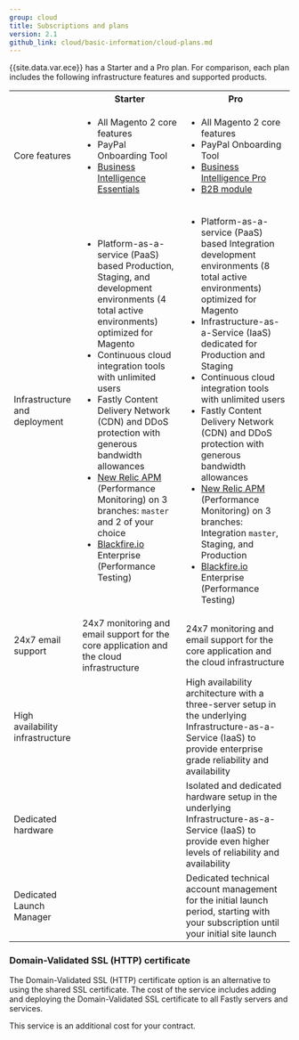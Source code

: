 ```yaml
---
group: cloud
title: Subscriptions and plans
version: 2.1
github_link: cloud/basic-information/cloud-plans.md
---
```


{{site.data.var.ece}} has a Starter and a Pro plan. For comparison, each plan includes the following infrastructure features and supported products.

<table>
  <tbody>
    <tr>
      <td class="blank"></td>
      <th>Starter</th>
      <th>Pro</th>
    </tr>
    <tr>
      <td>Core features</td>
      <td>
        <ul>
          <li>All Magento 2 core features</li>
          <li>PayPal Onboarding Tool</li>
          <li><a href="https://magento.com/blog/magento-news/introducing-magento-business-intelligence-essentials">Business Intelligence Essentials</a></li>
        </ul>
      </td>
      <td>
        <ul>
          <li>All Magento 2 core features</li>
          <li>PayPal Onboarding Tool</li>
          <li><a href="https://magento.com/products/business-intelligence/essentials">Business Intelligence Pro</a></li>
          <li><a href="https://magento.com/business-needs/b2b-commerce">B2B module</a></li>
        </ul>
      </td>
    </tr>
    <tr>
      <td>Infrastructure and deployment</td>
      <td>
        <ul>
          <li>Platform-as-a-service (PaaS) based Production, Staging, and development environments (4 total active environments) optimized for Magento</li>
          <li>Continuous cloud integration tools with unlimited users</li>
          <li>Fastly Content Delivery Network (CDN) and DDoS protection with generous bandwidth allowances</li>
          <li>
            <a href="{{ page.baseurl }}/cloud/project/new-relic.html">New Relic APM</a> (Performance Monitoring) on 3 branches: <code>master</code> and 2 of your choice
          </li>
          <li>
            <a href="{{ page.baseurl }}/cloud/project/project-integrate-blackfire.html">Blackfire.io</a> Enterprise (Performance Testing)
          </li>
        </ul>
      </td>
      <td>
        <ul>
          <li>Platform-as-a-service (PaaS) based Integration development environments (8 total active environments) optimized for Magento</li>
          <li>Infrastructure-as-a-Service (IaaS) dedicated for Production and Staging</li>
          <li>Continuous cloud integration tools with unlimited users</li>
          <li>Fastly Content Delivery Network (CDN) and DDoS protection with generous bandwidth allowances</li>
          <li>
            <a href="{{ page.baseurl }}/cloud/project/new-relic.html">New Relic APM</a> (Performance Monitoring) on 3 branches: Integration <code>master</code>, Staging, and Production
          </li>
          <li>
            <a href="{{ page.baseurl }}/cloud/project/project-integrate-blackfire.html">Blackfire.io</a> Enterprise (Performance Testing)
          </li>
        </ul>
      </td>
    </tr>
    <tr>
      <td>24x7 email support</td>
      <td>24x7 monitoring and email support for the core application and the cloud infrastructure</td>
      <td>24x7 monitoring and email support for the core application and the cloud infrastructure</td>
    </tr>
    <tr>
      <td>High availability infrastructure</td>
      <td class="blank"></td>
      <td>High availability architecture with a three-server setup in the underlying Infrastructure-as-a-Service (IaaS) to provide enterprise grade reliability and availability</td>
    </tr>
    <tr>
      <td>Dedicated hardware</td>
      <td class="blank"></td>
      <td>Isolated and dedicated hardware setup in the underlying Infrastructure-as-a-Service (IaaS) to provide even higher levels of reliability and availability</td>
    </tr>
    <tr>
      <td>Dedicated Launch Manager</td>
      <td class="blank"></td>
      <td>Dedicated technical account management for the initial launch period, starting with your subscription until your initial site launch</td>
    </tr>
  </tbody>
</table>

### Domain-Validated SSL (HTTP) certificate

The Domain-Validated SSL (HTTP) certificate option is an alternative to using the shared SSL certificate. The cost of the service includes adding and deploying the Domain-Validated SSL certificate to all Fastly servers and services.

This service is an additional cost for your contract.
